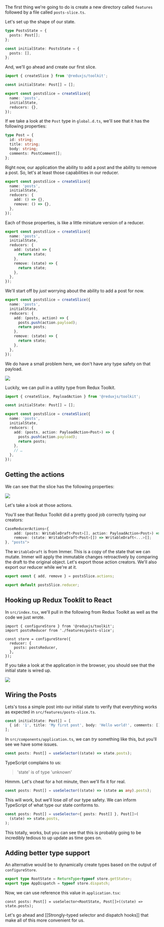 The first thing we're going to do is create a new directory called `features` followed by a file called `posts-slice.ts`.

Let's set up the shape of our state.

```ts
type PostsState = {
  posts: Post[];
};

const initialState: PostsState = {
  posts: [],
};
```

And, we'll go ahead and create our first slice.

```ts
import { createSlice } from '@reduxjs/toolkit';

const initialState: Post[] = [];

export const postsSlice = createSlice({
  name: 'posts',
  initialState,
  reducers: {},
});
```

If we take a look at the `Post` type in `global.d.ts`, we'll see that it has the following properties:

```ts
type Post = {
  id: string;
  title: string;
  body: string;
  comments: PostComment[];
};
```

Right now, our application the ability to add a post and the ability to remove a post. So, let's at least those capabilities in our reducer.

```ts
export const postsSlice = createSlice({
  name: 'posts',
  initialState,
  reducers: {
    add: () => {},
    remove: () => {},
  },
});
```

Each of those properties, is like a little miniature version of a reducer.

```ts
export const postsSlice = createSlice({
  name: 'posts',
  initialState,
  reducers: {
    add: (state) => {
      return state;
    },
    remove: (state) => {
      return state;
    },
  },
});
```

We'll start off by _just_ worrying about the ability to add a post for now.

```ts
export const postsSlice = createSlice({
  name: 'posts',
  initialState,
  reducers: {
    add: (posts, action) => {
      posts.push(action.payload);
      return posts;
    },
    remove: (state) => {
      return state;
    },
  },
});
```

We do have a small problem here, we don't have any type safety on that payload.

![](_attachments/Pasted%20image%2020221110141949.png)

Luckily, we can pull in a utility type from Redux Toolkit.

```ts
import { createSlice, PayloadAction } from '@reduxjs/toolkit';

const initialState: Post[] = [];

export const postsSlice = createSlice({
  name: 'posts',
  initialState,
  reducers: {
    add: (posts, action: PayloadAction<Post>) => {
      posts.push(action.payload);
      return posts;
    },
    // …
  },
});
```

## Getting the actions

We can see that the slice has the following properties:

![](_attachments/Pasted%20image%2020221110142239.png)

Let's take a look at those actions.

You'll see that Redux Toolkit did a pretty good job correctly typing our creators:

```ts
CaseReducerActions<{
    add: (posts: WritableDraft<Post>[], action: PayloadAction<Post>) => WritableDraft<Post>[];
    remove: (state: WritableDraft<Post>[]) => WritableDraft<...>[];
}, "posts">
```

The `WritableDraft` is from Immer. This is a copy of the state that we can mutate. Immer will apply the immutable changes retroactively by comparing the draft to the original object. Let's export those action creators. We'll also export our reducer while we're at it.

```ts
export const { add, remove } = postsSlice.actions;

export default postsSlice.reducer;
```

## Hooking up Redux Tooklit to React

In `src/index.tsx`, we'll pull in the following from Redux Toolkit as well as the code we just wrote.

```tsx
import { configureStore } from '@reduxjs/toolkit';
import postsReducer from './features/posts-slice';

const store = configureStore({
  reducer: {
    posts: postsReducer,
  },
});
```

If you take a look at the application in the browser, you should see that the initial state is wired up.

![](_attachments/Pasted%20image%2020221110143414.png)

## Wiring the Posts

Lets's toss a simple post into our initial state to verify that everything works as expected in `src/features/posts-slice.ts`.

```ts
const initialState: Post[] = [
  { id: '1', title: 'My first post', body: 'Hello world!', comments: [] },
];
```

In `src/components/application.ts`, we can _try_ something like this, but you'll see we have some issues.

```ts
const posts: Post[] = useSelector((state) => state.posts);
```

TypeScript complains to us:

> 'state' is of type 'unknown'

Hmmm. Let's cheat for a hot minute, then we'll fix it for real.

```ts
const posts: Post[] = useSelector((state) => (state as any).posts);
```

This will work, but we'll lose _all_ of our type safety. We can inform TypeScript of what type our state conforms to.

```ts
const posts: Post[] = useSelector<{ posts: Post[] }, Post[]>(
  (state) => state.posts,
);
```

This totally, works, but you can see that this is probably going to be incredibly tedious to up update as time goes on.

## Adding better type support

An alternative would be to dynamically create types based on the output of `configureStore`.

```ts
export type RootState = ReturnType<typeof store.getState>;
export type AppDispatch = typeof store.dispatch;
```

Now, we can use reference this value in `application.tsx`:

```tsx
const posts: Post[] = useSelector<RootState, Post[]>((state) => state.posts);
```

Let's go ahead and [[Strongly-typed selector and dispatch hooks]] that make all of this more convenient for us.